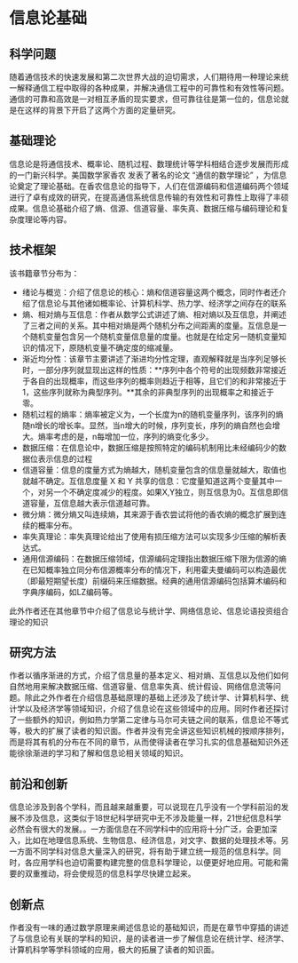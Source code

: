 # 信息论基础

## 科学问题

随着通信技术的快速发展和第二次世界大战的迫切需求，人们期待用一种理论来统一解释通信工程中取得的各种成果，并解决通信工程中的可靠性和有效性等问题。通信的可靠和高效是一对相互矛盾的现实要求，但可靠往往是第一位的，信息论就是在这样的背景下开启了这两个方面的定量研究。

## 基础理论

信息论是将通信技术、概率论、随机过程、数理统计等学科相结合逐步发展而形成的一门新兴科学。美国数学家香农 发表了著名的论文 “通信的数学理论” ，为信息论奠定了理论基础。在香农信息论的指导下，人们在信源编码和信道编码两个领域进行了卓有成效的研究，在提高通信系统信息传输的有效性和可靠性上取得了丰硕成果。信息论基础介绍了熵、信源、信道容量、率失真、数据压缩与编码理论和复杂度理论等内容。

## 技术框架

该书籍章节分布为：

- 绪论与概览：介绍了信息论的核心：熵和信道容量这两个概念，同时作者还介绍了信息论与其他诸如概率论、计算机科学、热力学、经济学之间存在的联系
- 熵、相对熵与互信息：作者从数学公式讲述了熵、相对熵以及互信息，并阐述了三者之间的关系。其中相对熵是两个随机分布之间距离的度量。互信息是一个随机变量包含另一个随机变量信息量的度量。也就是在给定另一随机变量知识的情况下，原随机变量不确定度的缩减量。
- 渐近均分性：该章节主要讲述了渐进均分性定理，直观解释就是当序列足够长时，一部分序列就显现出这样的性质：**序列中各个符号的出现频数非常接近于各自的出现概率，而这些序列的概率则趋近于相等，且它们的和非常接近于1，这些序列就称为典型序列。**其余的非典型序列的出现概率之和接近于零。
- 随机过程的熵率：熵率被定义为，一个长度为n的随机变量序列，该序列的熵随n增长的增长率。显然，当n增大的时候，序列变长，序列的熵自然也会增大。熵率考虑的是，n每增加一位，序列的熵变化多少。
- 数据压缩：在信息论中，数据压缩是按照特定的编码机制用比未经编码少的数据位表示信息的过程
- 信道容量：信息的度量方式为熵越大，随机变量包含的信息量就越大，取值也就越不确定。互信息度量 X 和 Y 共享的信息：它度量知道这两个变量其中一个，对另一个不确定度减少的程度。如果X,Y独立，则互信息为0。互信息即信道容量，互信息越大表示信道越可靠。
- 微分熵：微分熵又叫连续熵，其来源于香农尝试将他的香农熵的概念扩展到连续的概率分布。
- 率失真理论：率失真理论给出了使用有损压缩方法可以实现多少压缩的解析表达式。
- 通用信源编码：在数据压缩领域，信源编码定理指出数据压缩下限为信源的熵在已知概率独立同分布信源概率分布的情况下，利用霍夫曼编码可以构造最优（即最短期望长度）前缀码来压缩数据。经典的通用信源编码包括算术编码和字典序编码，如LZ编码等。

此外作者还在其他章节中介绍了信息论与统计学、网络信息论、信息论语投资组合理论的知识

## 研究方法

作者以循序渐进的方式，介绍了信息量的基本定义、相对熵、互信息以及他们如何自然地用来解决数据压缩、信道容量、信息率失真、统计假设、网络信息流等问题。除此之外作者在介绍信息基础原理的基础上还涉及了统计学、计算机科学、统计学以及经济学等领域知识，介绍了信息论在这些领域中的应用。同时作者还探讨了一些额外的知识，例如热力学第二定律与马尔可夫链之间的联系，信息论不等式等，极大的扩展了读者的知识面。作者并没有完全讲这些知识机械的按顺序排列，而是将其有机的分布在不同的章节，从而使得读者在学习扎实的信息基础知识外还能徐徐渐进的学习和了解和信息论相关领域的知识。

## 前沿和创新

信息论涉及到各个学科，而且越来越重要，可以说现在几乎没有一个学科前沿的发展不涉及信息，这类似于18世纪科学研究中无不涉及能量一样，21世纪信息科学必然会有很大的发展。。一方面信息在不同学科中的应用将十分广泛，会更加深入，比如在地理信息系统、生物信息、经济信息，对文字、数据的处理技术等。另一方面不同学科对信息大量深入的研究，将有助于建立统一规范的信息科学。同时，各应用学科也迫切需要构建完整的信息科学理论，以便更好地应用。可能和需要的双重推动，将会使规范的信息科学尽快建立起来。

## 创新点

作者没有一味的通过数学原理来阐述信息论的基础知识，而是在章节中穿插的讲述了与信息论有关联的学科的知识，是的读者进一步了解信息论在统计学、经济学、计算机科学等学科领域的应用，极大的拓展了读者的知识面。